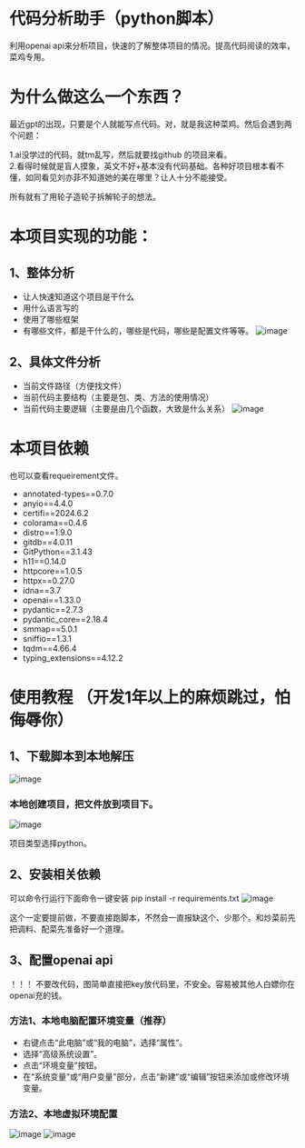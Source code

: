 # 代码分析助手（python脚本）
利用openai api来分析项目，快速的了解整体项目的情况。提高代码阅读的效率，菜鸡专用。

# 为什么做这么一个东西？
最近gpt的出现，只要是个人就能写点代码。对，就是我这种菜鸡。然后会遇到两个问题：<br>

1.ai没学过的代码，就tm乱写，然后就要找github 的项目来看。<br>
2.看得时候就是盲人摸象，英文不好+基本没有代码基础。各种好项目根本看不懂，如同看见刘亦菲不知道她的美在哪里？让人十分不能接受。<br>

所有就有了用轮子造轮子拆解轮子的想法。<br>

# 本项目实现的功能：
## 1、整体分析
+ 让人快速知道这个项目是干什么
+ 用什么语言写的
+ 使用了哪些框架
+ 有哪些文件，都是干什么的，哪些是代码，哪些是配置文件等等。
![image](https://github.com/lhuafmaof/code-analysis/assets/33141484/2e9cf350-f796-4412-a20f-0851bae61c36)


## 2、具体文件分析
+ 当前文件路径（方便找文件）
+ 当前代码主要结构（主要是包、类、方法的使用情况）
+ 当前代码主要逻辑（主要是由几个函数，大致是什么关系）
![image](https://github.com/lhuafmaof/code-analysis/assets/33141484/fd37f1cd-4366-42e2-97d9-789a951c0243)


# 本项目依赖
也可以查看requeirement文件。
+ annotated-types==0.7.0
+ anyio==4.4.0
+ certifi==2024.6.2
+ colorama==0.4.6
+ distro==1.9.0
+ gitdb==4.0.11
+ GitPython==3.1.43
+ h11==0.14.0
+ httpcore==1.0.5
+ httpx==0.27.0
+ idna==3.7
+ openai==1.33.0
+ pydantic==2.7.3
+ pydantic_core==2.18.4
+ smmap==5.0.1
+ sniffio==1.3.1
+ tqdm==4.66.4
+ typing_extensions==4.12.2

# 使用教程 （开发1年以上的麻烦跳过，怕侮辱你）
## 1、下载脚本到本地解压
![image](https://github.com/lhuafmaof/code-analysis/assets/33141484/394a3d85-d500-4ee9-907c-c125b525bb92)

### 本地创建项目，把文件放到项目下。
![image](https://github.com/lhuafmaof/code-analysis/assets/33141484/1f81be01-7b3a-4354-bc41-9c3776c7839a)

项目类型选择python。

## 2、安装相关依赖
可以命令行运行下面命令一键安装
pip install -r requirements.txt
![image](https://github.com/lhuafmaof/code-analysis/assets/33141484/14c00c3b-2f6a-4679-a2ec-45d8624ac712)

这个一定要提前做，不要直接跑脚本，不然会一直报缺这个、少那个。和炒菜前先把调料、配菜先准备好一个道理。

## 3、配置openai api
！！！ 不要改代码，图简单直接把key放代码里，不安全。容易被其他人白嫖你在openai充的钱。
### 方法1、本地电脑配置环境变量（推荐）
+ 右键点击“此电脑”或“我的电脑”，选择“属性”。
+ 选择“高级系统设置”。
+ 点击“环境变量”按钮。
+ 在“系统变量”或“用户变量”部分，点击“新建”或“编辑”按钮来添加或修改环境变量。

### 方法2、本地虚拟环境配置
![image](https://github.com/lhuafmaof/code-analysis/assets/33141484/eb7209c8-8202-4806-94b4-be2c223a018a)
![image](https://github.com/lhuafmaof/code-analysis/assets/33141484/077889df-28f1-471d-b70f-9a0ebd02171f)

